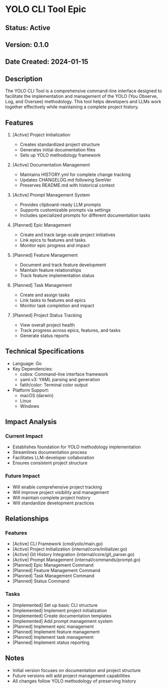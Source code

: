 # YOLO CLI Tool Epic

## Status: Active
## Version: 0.1.0
## Date Created: 2024-01-15

## Description
The YOLO CLI Tool is a comprehensive command-line interface designed to facilitate the implementation and management of the YOLO (You Observe, Log, and Oversee) methodology. This tool helps developers and LLMs work together effectively while maintaining a complete project history.

## Features
1. [Active] Project Initialization
   - Creates standardized project structure
   - Generates initial documentation files
   - Sets up YOLO methodology framework

2. [Active] Documentation Management
   - Maintains HISTORY.yml for complete change tracking
   - Updates CHANGELOG.md following SemVer
   - Preserves README.md with historical context

3. [Active] Prompt Management System
   - Provides clipboard-ready LLM prompts
   - Supports customizable prompts via settings
   - Includes specialized prompts for different documentation tasks

4. [Planned] Epic Management
   - Create and track large-scale project initiatives
   - Link epics to features and tasks
   - Monitor epic progress and impact

5. [Planned] Feature Management
   - Document and track feature development
   - Maintain feature relationships
   - Track feature implementation status

6. [Planned] Task Management
   - Create and assign tasks
   - Link tasks to features and epics
   - Monitor task completion and impact

7. [Planned] Project Status Tracking
   - View overall project health
   - Track progress across epics, features, and tasks
   - Generate status reports

## Technical Specifications
- Language: Go
- Key Dependencies:
  - cobra: Command-line interface framework
  - yaml.v3: YAML parsing and generation
  - fatih/color: Terminal color output
- Platform Support:
  - macOS (darwin)
  - Linux
  - Windows

## Impact Analysis
### Current Impact
- Establishes foundation for YOLO methodology implementation
- Streamlines documentation process
- Facilitates LLM-developer collaboration
- Ensures consistent project structure

### Future Impact
- Will enable comprehensive project tracking
- Will improve project visibility and management
- Will maintain complete project history
- Will standardize development practices

## Relationships
### Features
- [Active] CLI Framework (cmd/yolo/main.go)
- [Active] Project Initialization (internal/core/initializer.go)
- [Active] Git History Integration (internal/core/git_parser.go)
- [Active] Prompt Management (internal/commands/prompt.go)
- [Planned] Epic Management Command
- [Planned] Feature Management Command
- [Planned] Task Management Command
- [Planned] Status Command

### Tasks
- [Implemented] Set up basic CLI structure
- [Implemented] Implement project initialization
- [Implemented] Create documentation templates
- [Implemented] Add prompt management system
- [Planned] Implement epic management
- [Planned] Implement feature management
- [Planned] Implement task management
- [Planned] Implement status reporting

## Notes
- Initial version focuses on documentation and project structure
- Future versions will add project management capabilities
- All changes follow YOLO methodology of preserving history 